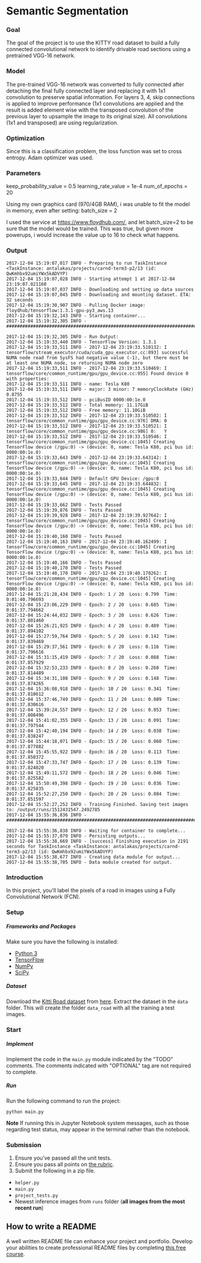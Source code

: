 # Semantic Segmentation

### Goal
The goal of the project is to use the KITTY road dataset to build a fully connected convolutional network to identify
drivable road sections using a pretrained VGG-16 network.

### Model
The pre-trained VGG-16 network was converted to fully connected after detaching the final fully connected layer and
replacing it with 1x1 convolution to preserve spatial information. For layers 3, 4, skip connections is applied to
improve performance (1x1 convolutions are applied and the result is added element wise with the transposed convolution
of the previous layer to upsample the image to its original size). All convolutions (1x1 and transposed) are using
regularization.

### Optimization
Since this is a classification problem, the loss function was set to cross entropy. Adam optimizer was used.

### Parameters
keep_probability_value = 0.5
learning_rate_value = 1e-4
num_of_epochs = 20

Using my own graphics card (970/4GB RAM), i was unable to fit the model in memory, even after setting:
batch_size = 2

I used the service at https://www.floydhub.com/, and let batch_size=2 to be sure that the model would be trained.
This was true, but given more powerups, i would increase the value up to 16 to check what happens.

### Output

```
2017-12-04 15:19:07,017 INFO - Preparing to run TaskInstance <TaskInstance: antalakas/projects/carnd-term3-p2/13 (id: QwKmhbx92umiYWx5kADVYP)
2017-12-04 15:19:07,028 INFO - Starting attempt 1 at 2017-12-04 23:19:07.021160
2017-12-04 15:19:07,037 INFO - Downloading and setting up data sources
2017-12-04 15:19:07,045 INFO - Downloading and mounting dataset. ETA: 32 seconds
2017-12-04 15:19:30,907 INFO - Pulling Docker image: floydhub/tensorflow:1.3.1-gpu-py3_aws.13
2017-12-04 15:19:32,143 INFO - Starting container...
2017-12-04 15:19:32,305 INFO -
################################################################################

2017-12-04 15:19:32,305 INFO - Run Output:
2017-12-04 15:19:33,440 INFO - TensorFlow Version: 1.3.1
2017-12-04 15:19:33,511 INFO - 2017-12-04 23:19:33.510132: I tensorflow/stream_executor/cuda/cuda_gpu_executor.cc:893] successful NUMA node read from SysFS had negative value (-1), but there must be at least one NUMA node, so returning NUMA node zero
2017-12-04 15:19:33,511 INFO - 2017-12-04 23:19:33.510469: I tensorflow/core/common_runtime/gpu/gpu_device.cc:955] Found device 0 with properties:
2017-12-04 15:19:33,511 INFO - name: Tesla K80
2017-12-04 15:19:33,511 INFO - major: 3 minor: 7 memoryClockRate (GHz) 0.8755
2017-12-04 15:19:33,512 INFO - pciBusID 0000:00:1e.0
2017-12-04 15:19:33,512 INFO - Total memory: 11.17GiB
2017-12-04 15:19:33,512 INFO - Free memory: 11.10GiB
2017-12-04 15:19:33,512 INFO - 2017-12-04 23:19:33.510502: I tensorflow/core/common_runtime/gpu/gpu_device.cc:976] DMA: 0
2017-12-04 15:19:33,512 INFO - 2017-12-04 23:19:33.510521: I tensorflow/core/common_runtime/gpu/gpu_device.cc:986] 0:   Y
2017-12-04 15:19:33,512 INFO - 2017-12-04 23:19:33.510546: I tensorflow/core/common_runtime/gpu/gpu_device.cc:1045] Creating TensorFlow device (/gpu:0) -> (device: 0, name: Tesla K80, pci bus id: 0000:00:1e.0)
2017-12-04 15:19:33,643 INFO - 2017-12-04 23:19:33.643142: I tensorflow/core/common_runtime/gpu/gpu_device.cc:1045] Creating TensorFlow device (/gpu:0) -> (device: 0, name: Tesla K80, pci bus id: 0000:00:1e.0)
2017-12-04 15:19:33,644 INFO - Default GPU Device: /gpu:0
2017-12-04 15:19:33,645 INFO - 2017-12-04 23:19:33.644832: I tensorflow/core/common_runtime/gpu/gpu_device.cc:1045] Creating TensorFlow device (/gpu:0) -> (device: 0, name: Tesla K80, pci bus id: 0000:00:1e.0)
2017-12-04 15:19:33,662 INFO - Tests Passed
2017-12-04 15:19:39,876 INFO - Tests Passed
2017-12-04 15:19:39,928 INFO - 2017-12-04 23:19:39.927642: I tensorflow/core/common_runtime/gpu/gpu_device.cc:1045] Creating TensorFlow device (/gpu:0) -> (device: 0, name: Tesla K80, pci bus id: 0000:00:1e.0)
2017-12-04 15:19:40,160 INFO - Tests Passed
2017-12-04 15:19:40,163 INFO - 2017-12-04 23:19:40.162499: I tensorflow/core/common_runtime/gpu/gpu_device.cc:1045] Creating TensorFlow device (/gpu:0) -> (device: 0, name: Tesla K80, pci bus id: 0000:00:1e.0)
2017-12-04 15:19:40,166 INFO - Tests Passed
2017-12-04 15:19:40,170 INFO - Tests Passed
2017-12-04 15:19:40,170 INFO - 2017-12-04 23:19:40.170262: I tensorflow/core/common_runtime/gpu/gpu_device.cc:1045] Creating TensorFlow device (/gpu:0) -> (device: 0, name: Tesla K80, pci bus id: 0000:00:1e.0)
2017-12-04 15:21:28,434 INFO - Epoch: 1 / 20  Loss: 0.799  Time:  0:01:40.796693
2017-12-04 15:23:06,229 INFO - Epoch: 2 / 20  Loss: 0.685  Time:  0:01:37.794662
2017-12-04 15:24:44,032 INFO - Epoch: 3 / 20  Loss: 0.626  Time:  0:01:37.801460
2017-12-04 15:26:21,925 INFO - Epoch: 4 / 20  Loss: 0.489  Time:  0:01:37.894102
2017-12-04 15:27:59,764 INFO - Epoch: 5 / 20  Loss: 0.142  Time:  0:01:37.839469
2017-12-04 15:29:37,561 INFO - Epoch: 6 / 20  Loss: 0.116  Time:  0:01:37.796616
2017-12-04 15:31:15,419 INFO - Epoch: 7 / 20  Loss: 0.088  Time:  0:01:37.857929
2017-12-04 15:32:53,233 INFO - Epoch: 8 / 20  Loss: 0.268  Time:  0:01:37.814489
2017-12-04 15:34:31,108 INFO - Epoch: 9 / 20  Loss: 0.148  Time:  0:01:37.874265
2017-12-04 15:36:08,918 INFO - Epoch: 10 / 20  Loss: 0.341  Time:  0:01:37.810612
2017-12-04 15:37:46,749 INFO - Epoch: 11 / 20  Loss: 0.089  Time:  0:01:37.830616
2017-12-04 15:39:24,557 INFO - Epoch: 12 / 20  Loss: 0.053  Time:  0:01:37.808496
2017-12-04 15:41:02,355 INFO - Epoch: 13 / 20  Loss: 0.091  Time:  0:01:37.797544
2017-12-04 15:42:40,194 INFO - Epoch: 14 / 20  Loss: 0.038  Time:  0:01:37.838247
2017-12-04 15:44:18,071 INFO - Epoch: 15 / 20  Loss: 0.060  Time:  0:01:37.877882
2017-12-04 15:45:55,922 INFO - Epoch: 16 / 20  Loss: 0.113  Time:  0:01:37.850372
2017-12-04 15:47:33,747 INFO - Epoch: 17 / 20  Loss: 0.139  Time:  0:01:37.824820
2017-12-04 15:49:11,572 INFO - Epoch: 18 / 20  Loss: 0.046  Time:  0:01:37.825582
2017-12-04 15:50:49,398 INFO - Epoch: 19 / 20  Loss: 0.036  Time:  0:01:37.825835
2017-12-04 15:52:27,250 INFO - Epoch: 20 / 20  Loss: 0.084  Time:  0:01:37.851597
2017-12-04 15:52:27,252 INFO - Training Finished. Saving test images to: /output/runs/1512431547.2492785
2017-12-04 15:55:36,836 INFO -
################################################################################

2017-12-04 15:55:36,838 INFO - Waiting for container to complete...
2017-12-04 15:55:37,079 INFO - Persisting outputs...
2017-12-04 15:55:38,669 INFO - [success] Finishing execution in 2191 seconds for TaskInstance <TaskInstance: antalakas/projects/carnd-term3-p2/13 (id: QwKmhbx92umiYWx5kADVYP)
2017-12-04 15:55:38,677 INFO - Creating data module for output...
2017-12-04 15:55:38,705 INFO - Data module created for output.
```


### Introduction
In this project, you'll label the pixels of a road in images using a Fully Convolutional Network (FCN).

### Setup
##### Frameworks and Packages
Make sure you have the following is installed:
 - [Python 3](https://www.python.org/)
 - [TensorFlow](https://www.tensorflow.org/)
 - [NumPy](http://www.numpy.org/)
 - [SciPy](https://www.scipy.org/)
##### Dataset
Download the [Kitti Road dataset](http://www.cvlibs.net/datasets/kitti/eval_road.php) from [here](http://www.cvlibs.net/download.php?file=data_road.zip).  Extract the dataset in the `data` folder.  This will create the folder `data_road` with all the training a test images.

### Start
##### Implement
Implement the code in the `main.py` module indicated by the "TODO" comments.
The comments indicated with "OPTIONAL" tag are not required to complete.
##### Run
Run the following command to run the project:
```
python main.py
```
**Note** If running this in Jupyter Notebook system messages, such as those regarding test status, may appear in the terminal rather than the notebook.

### Submission
1. Ensure you've passed all the unit tests.
2. Ensure you pass all points on [the rubric](https://review.udacity.com/#!/rubrics/989/view).
3. Submit the following in a zip file.
 - `helper.py`
 - `main.py`
 - `project_tests.py`
 - Newest inference images from `runs` folder  (**all images from the most recent run**)
 
 ## How to write a README
A well written README file can enhance your project and portfolio.  Develop your abilities to create professional README files by completing [this free course](https://www.udacity.com/course/writing-readmes--ud777).
